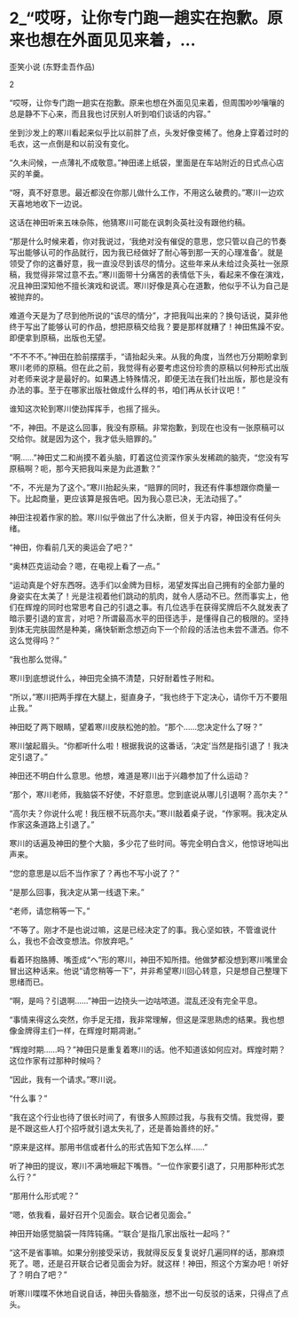 # 2_“哎呀，让你专门跑一趟实在抱歉。原来也想在外面见见来着，...

歪笑小说 (东野圭吾作品)

2

“哎呀，让你专门跑一趟实在抱歉。原来也想在外面见见来着，但周围吵吵嚷嚷的总是静不下心来，而且我也讨厌别人听到咱们谈话的内容。”

坐到沙发上的寒川看起来似乎比以前胖了点，头发好像变稀了。他身上穿着过时的毛衣，这一点倒是和以前没有变化。

“久未问候，一点薄礼不成敬意。”神田递上纸袋，里面是在车站附近的日式点心店买的羊羹。

“呀，真不好意思。最近都没在你那儿做什么工作，不用这么破费的。”寒川一边欢天喜地地收下一边说。

这话在神田听来五味杂陈，他猜寒川可能在讽刺灸英社没有跟他约稿。

“那是什么时候来着，你对我说过，‘我绝对没有催促的意思，您只管以自己的节奏写出能够认可的作品就行，因为我已经做好了耐心等到那一天的心理准备’。就是领受了你的这番好意，我一直没尽到该尽的情分。这些年来从未给过灸英社一张原稿，我觉得非常过意不去。”寒川面带十分痛苦的表情低下头，看起来不像在演戏，况且神田深知他不擅长演戏和说谎。寒川好像是真心在道歉，他似乎不认为自己是被抛弃的。

难道今天是为了尽到他所说的“该尽的情分”，才把我叫出来的？换句话说，莫非他终于写出了能够认可的作品，想把原稿交给我？要是那样就糟了！神田焦躁不安。即便拿到原稿，出版也无望。

“不不不不。”神田在脸前摆摆手，“请抬起头来。从我的角度，当然也万分期盼拿到寒川老师的原稿。但在此之前，我觉得有必要考虑这份珍贵的原稿以何种形式出版对老师来说才是最好的。如果遇上特殊情况，即便无法在我们社出版，那也是没有办法的事。至于在哪家出版社做成什么样的书，咱们再从长计议吧！”

谁知这次轮到寒川使劲挥挥手，也摇了摇头。

“不，神田。不是这么回事，我没有原稿。非常抱歉，到现在也没有一张原稿可以交给你。就是因为这个，我才低头赔罪的。”

“啊……”神田丈二和尚摸不着头脑，盯着这位资深作家头发稀疏的脑壳，“您没有写原稿啊？呃，那今天把我叫来是为此道歉？”

“不，不光是为了这个。”寒川抬起头来，“赔罪的同时，我还有件事想跟你商量一下。比起商量，更应该算是报告吧。因为我心意已决，无法动摇了。”

神田注视着作家的脸。寒川似乎做出了什么决断，但关于内容，神田没有任何头绪。

“神田，你看前几天的奥运会了吧？”

“奥林匹克运动会？嗯，在电视上看了一点。”

“运动真是个好东西呀。选手们以金牌为目标，渴望发挥出自己拥有的全部力量的身姿实在太美了！光是注视着他们跳动的肌肉，就令人感动不已。然而事实上，他们在辉煌的同时也常思考自己的引退之事。有几位选手在获得奖牌后不久就发表了暗示要引退的宣言，对吧？所谓最高水平的田径选手，是懂得自己的极限的。坚持到体无完肤固然是种美，痛快斩断念想迈向下一个阶段的活法也未尝不潇洒。你不这么觉得吗？”

“我也那么觉得。”

寒川到底想说什么，神田完全搞不清楚，只好耐着性子附和。

“所以，”寒川把两手撑在大腿上，挺直身子，“我也终于下定决心，请你千万不要阻止我。”

神田眨了两下眼睛，望着寒川皮肤松弛的脸。“那个……您决定什么了呀？”

寒川皱起眉头。“你都听什么啦！根据我说的这番话，‘决定’当然是指引退了！我决定引退了。”

神田还不明白什么意思。他想，难道是寒川出于兴趣参加了什么运动？

“那个，寒川老师，我脑袋不好使，不好意思。您到底说从哪儿引退啊？高尔夫？”

“高尔夫？你说什么呢！我压根不玩高尔夫。”寒川敲着桌子说，“作家啊。我决定从作家这条道路上引退了。”

寒川的话遍及神田的整个大脑，多少花了些时间。等完全明白含义，他惊讶地叫出声来。

“您的意思是以后不当作家了？再也不写小说了？”

“是那么回事，我决定从第一线退下来。”

“老师，请您稍等一下。”

“不等了。刚才不是也说过嘛，这是已经决定了的事。我心坚如铁，不管谁说什么，我也不会改变想法。你放弃吧。”

看着环抱胳膊、嘴歪成“へ”形的寒川，神田不知所措。他做梦都没想到寒川嘴里会冒出这种话来。他说“请您稍等一下”，并非希望寒川回心转意，只是想自己整理下思绪而已。

“啊，是吗？引退啊……”神田一边挠头一边咕哝道。混乱还没有完全平息。

“事情来得这么突然，你手足无措，我非常理解，但这是深思熟虑的结果。我也想像金牌得主们一样，在辉煌时期凋谢。”

“辉煌时期……吗？”神田只是重复着寒川的话。他不知道该如何应对。辉煌时期？这位作家有过那种时候吗？

“因此，我有一个请求。”寒川说。

“什么事？”

“我在这个行业也待了很长时间了，有很多人照顾过我，与我有交情。我觉得，要是不跟这些人打个招呼就引退太失礼了，还是善始善终的好。”

“原来是这样。那用书信或者什么的形式告知下怎么样……”

听了神田的提议，寒川不满地噘起下嘴唇。“一位作家要引退了，只用那种形式怎么行？”

“那用什么形式呢？”

“嗯，依我看，最好召开个见面会。联合记者见面会。”

神田开始感觉脑袋一阵阵钝痛。“‘联合’是指几家出版社一起吗？”

“这不是省事嘛。如果分别接受采访，我就得反反复复说好几遍同样的话，那麻烦死了。嗯，还是召开联合记者见面会为好。就这样！神田，照这个方案办吧！听好了？明白了吧？”

听寒川喋喋不休地自说自话，神田头昏脑涨，想不出一句反驳的话来，只得点了点头。